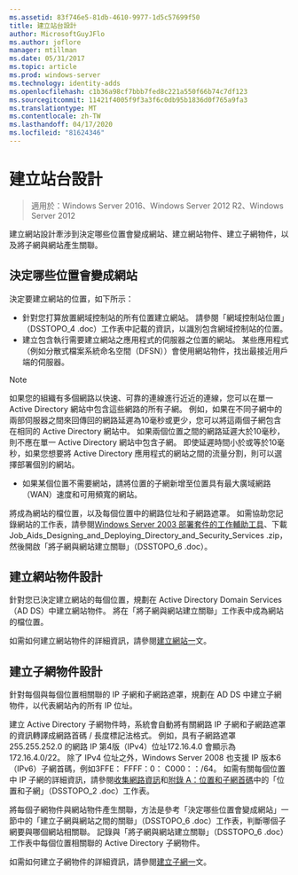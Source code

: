 ```yaml
---
ms.assetid: 83f746e5-81db-4610-9977-1d5c57699f50
title: 建立站台設計
author: MicrosoftGuyJFlo
ms.author: joflore
manager: mtillman
ms.date: 05/31/2017
ms.topic: article
ms.prod: windows-server
ms.technology: identity-adds
ms.openlocfilehash: c1b36a98cf7bbb7fed8c221a550f66b74c7df123
ms.sourcegitcommit: 11421f4005f9f3a3f6c0db95b1836d0f765a9fa3
ms.translationtype: MT
ms.contentlocale: zh-TW
ms.lasthandoff: 04/17/2020
ms.locfileid: "81624346"
---
```

# <a name="creating-a-site-design"></a>建立站台設計

> 適用於：Windows Server 2016、Windows Server 2012 R2、Windows Server 2012

建立網站設計牽涉到決定哪些位置會變成網站、建立網站物件、建立子網物件，以及將子網與網站產生關聯。

## <a name="deciding-which-locations-will-become-sites"></a>決定哪些位置會變成網站

決定要建立網站的位置，如下所示：

- 針對您打算放置網域控制站的所有位置建立網站。 請參閱「網域控制站位置」（DSSTOPO_4 .doc）工作表中記載的資訊，以識別包含網域控制站的位置。
- 建立包含執行需要建立網站之應用程式的伺服器之位置的網站。 某些應用程式（例如分散式檔案系統命名空間（DFSN））會使用網站物件，找出最接近用戶端的伺服器。

> [!NOTE]
> 如果您的組織有多個網路以快速、可靠的連線進行近近的連線，您可以在單一 Active Directory 網站中包含這些網路的所有子網。 例如，如果在不同子網中的兩部伺服器之間來回傳回的網路延遲為10毫秒或更少，您可以將這兩個子網包含在相同的 Active Directory 網站中。 如果兩個位置之間的網路延遲大於10毫秒，則不應在單一 Active Directory 網站中包含子網。 即使延遲時間小於或等於10毫秒，如果您想要將 Active Directory 應用程式的網站之間的流量分割，則可以選擇部署個別的網站。

- 如果某個位置不需要網站，請將位置的子網新增至位置具有最大廣域網路（WAN）速度和可用頻寬的網站。

將成為網站的檔位置，以及每個位置中的網路位址和子網路遮罩。 如需協助您記錄網站的工作表，請參閱[Windows Server 2003 部署套件的工作輔助工具](https://microsoft.com/download/details.aspx?id=9608)、下載 Job_Aids_Designing_and_Deploying_Directory_and_Security_Services .zip，然後開啟「將子網與網站建立關聯」（DSSTOPO_6 .doc）。

## <a name="creating-a-site-object-design"></a>建立網站物件設計

針對您已決定建立網站的每個位置，規劃在 Active Directory Domain Services （AD DS）中建立網站物件。 將在「將子網與網站建立關聯」工作表中成為網站的檔位置。

如需如何建立網站物件的詳細資訊，請參閱[建立網站一](https://docs.microsoft.com/previous-versions/windows/it-pro/windows-server-2008-R2-and-2008/cc772304(v=ws.11))文。

## <a name="creating-a-subnet-object-design"></a>建立子網物件設計

針對每個與每個位置相關聯的 IP 子網和子網路遮罩，規劃在 AD DS 中建立子網物件，以代表網站內的所有 IP 位址。

建立 Active Directory 子網物件時，系統會自動將有關網路 IP 子網和子網路遮罩的資訊轉譯成網路首碼<IP address> / <prefix length>長度標記法格式。 例如，具有子網路遮罩255.255.252.0 的網路 IP 第4版（IPv4）位址172.16.4.0 會顯示為 172.16.4.0/22。 除了 IPv4 位址之外，Windows Server 2008 也支援 IP 版本6（IPv6）子網首碼，例如3FFE： FFFF：0： C000：：/64。 如需有關每個位置中 IP 子網的詳細資訊，請參閱[收集網路資訊](../../ad-ds/plan/Collecting-Network-Information.md)和[附錄 A：位置和子網首碼](Appendix-A--Locations-and-Subnet-Prefixes.md)中的「位置和子網」（DSSTOPO_2 .doc）工作表。

將每個子網物件與網站物件產生關聯，方法是參考「決定哪些位置會變成網站」一節中的「建立子網與網站之間的關聯」（DSSTOPO_6 .doc）工作表，判斷哪個子網要與哪個網站相關聯。 記錄與「將子網與網站建立關聯」（DSSTOPO_6 .doc）工作表中每個位置相關聯的 Active Directory 子網物件。

如需如何建立子網物件的詳細資訊，請參閱[建立子網一](https://docs.microsoft.com/previous-versions/windows/it-pro/windows-server-2008-R2-and-2008/cc770372(v=ws.11))文。
